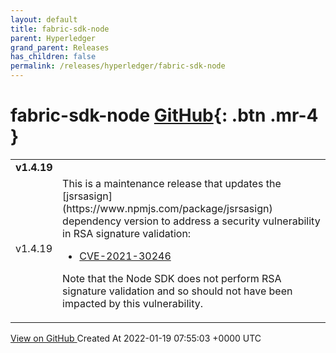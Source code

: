 ```yaml
---
layout: default
title: fabric-sdk-node
parent: Hyperledger
grand_parent: Releases
has_children: false
permalink: /releases/hyperledger/fabric-sdk-node
---
```


# fabric-sdk-node <span class="fs-3 right-align">[GitHub](https://github.com/hyperledger/fabric-sdk-node){: .btn .mr-4 }</span>


<div>
    <table>
        <tr>
            <td colspan="2">
                <b>
                    v1.4.19
                </b>
            </td>
        </tr>
        <tr>
            <td>
                <span class="chip">
                    v1.4.19
                </span>
            </td>
            <td>
                This is a maintenance release that updates the [jsrsasign](https://www.npmjs.com/package/jsrsasign) dependency version to address a security vulnerability in RSA signature validation:

- [CVE-2021-30246](https://github.com/advisories/GHSA-27fj-mc8w-j9wg)

Note that the Node SDK does not perform RSA signature validation and so should not have been impacted by this vulnerability.
            </td>
        </tr>
    </table>
    <a href="https://github.com/hyperledger/fabric-sdk-node/releases/tag/v1.4.19" class=".btn">
        View on GitHub
    </a>
    <span class="right-align">
        Created At 2022-01-19 07:55:03 +0000 UTC
    </span>
</div>

